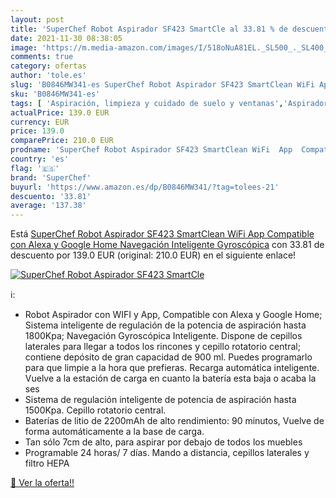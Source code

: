 ```yaml
---
layout: post
title: 'SuperChef Robot Aspirador SF423 SmartCle al 33.81 % de descuento'
date: 2021-11-30 08:38:05
image: 'https://m.media-amazon.com/images/I/518oNuA81EL._SL500_._SL400_.jpg'
comments: true
category: ofertas
author: 'tole.es'
slug: 'B0846MW341-es SuperChef Robot Aspirador SF423 SmartClean WiFi App...'
sku: 'B0846MW341-es'
tags: [ 'Aspiración, limpieza y cuidado de suelo y ventanas','Aspiradoras','Hogar y cocina','Robots aspiradores','alexa','google','home','superchef', ]
actualPrice: 139.0 EUR
currency: EUR
price: 139.0
comparePrice: 210.0 EUR
prodname: 'SuperChef Robot Aspirador SF423 SmartClean WiFi  App  Compatible con Alexa y Google Home  Navegación Inteligente Gyroscópica'
country: 'es'
flag: '🇪🇸'
brand: 'SuperChef'
buyurl: 'https://www.amazon.es/dp/B0846MW341/?tag=tolees-21'
descuento: '33.81'
average: '137.38'
---
```


Está [SuperChef Robot Aspirador SF423 SmartClean WiFi  App  Compatible con Alexa y Google Home  Navegación Inteligente Gyroscópica](https://www.amazon.es/dp/B0846MW341/?tag=tolees-21) con 33.81 de descuento por 139.0 EUR (original: 210.0 EUR) en el siguiente enlace!

[![SuperChef Robot Aspirador SF423 SmartCle](https://m.media-amazon.com/images/I/518oNuA81EL._SL500_._SL400_.jpg)](https://www.amazon.es/dp/B0846MW341/?tag=tolees-21)

ℹ️:

- Robot Aspirador con WIFI y App, Compatible con Alexa y Google Home; Sistema inteligente de regulación de la potencia de aspiración hasta 1800Kpa; Navegación Gyroscópica Inteligente. Dispone de cepillos laterales para llegar a todos los rincones y cepillo rotatorio central; contiene depósito de gran capacidad de 900 ml. Puedes programarlo para que limpie a la hora que prefieras. Recarga automática inteligente. Vuelve a la estación de carga en cuanto la batería esta baja o acaba la ses
- Sistema de regulación inteligente de potencia de aspiración hasta 1500Kpa. Cepillo rotatorio central.
- Baterías de litio de 2200mAh de alto rendimiento: 90 minutos, Vuelve de forma automáticamente a la base de carga.
- Tan sólo 7cm de alto, para aspirar por debajo de todos los muebles
- Programable 24 horas/ 7 días. Mando a distancia, cepillos laterales y filtro HEPA

[🛒 Ver la oferta!!](https://www.amazon.es/dp/B0846MW341/?tag=tolees-21)
